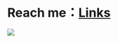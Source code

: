 # Reach me：[Links](https://linktr.ee/5j_54d93)

<picture>
  <source
    srcset="https://github-readme-stats.vercel.app/api?username=5j54d93&show_icons=true&title_color=F5F5F7&text_color=F5F5F7&icon_color=2997FF&border_color=F5F5F7&bg_color=1D1D1F&border_radius=6&custom_title=GitHub%20Stats&ring_color=2997FF"
    media="(prefers-color-scheme: dark)"
  />
  <source
    srcset="https://github-readme-stats.vercel.app/api?username=5j54d93&show_icons=true&title_color=303030&text_color=303030&icon_color=007AFF&hide_border=true&bg_color=F3F3F3&border_radius=6&custom_title=GitHub%20Stats&ring_color=007AFF"
    media="(prefers-color-scheme: light), (prefers-color-scheme: no-preference)"
  />
  <img src="https://github-readme-stats.vercel.app/api?username=5j54d93&show_icons=true" />
</picture>
